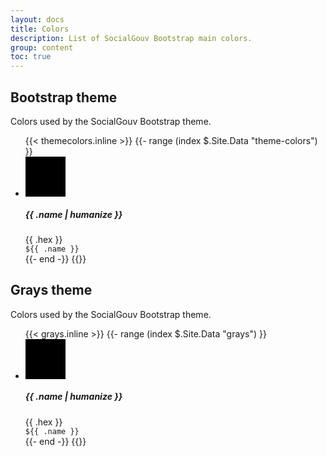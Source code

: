 ```yaml
---
layout: docs
title: Colors
description: List of SocialGouv Bootstrap main colors.
group: content
toc: true
---
```


## Bootstrap theme

Colors used by the SocialGouv Bootstrap theme.

<ul class="list-unstyled row">
  {{< themecolors.inline >}}
  {{- range (index $.Site.Data "theme-colors") }}
  <li class="col-12 col-sm-6 col-xl-4 media my-4">
    <svg class="mr-3" width="64" height="64" xmlns="http://www.w3.org/2000/svg" preserveAspectRatio="xMidYMid slice" focusable="false" role="img" aria-label="Square color {{ .hex }}"><title>Square color {{ .name }}</title><rect fill="{{ .hex }}" width="100%" height="100%"></rect></svg>
    <div class="media-body">
      <h5 class="mt-0 mb-1">{{ .name | humanize }}</h5>
      {{ .hex }}<br/>
      <code>${{ .name }}</code>
    </div> 
  </li>{{- end -}}
  {{</ themecolors.inline >}}
</ul>

## Grays theme

Colors used by the SocialGouv Bootstrap theme.

<ul class="list-unstyled row">
  {{< grays.inline >}}
  {{- range (index $.Site.Data "grays") }}
  <li class="col-12 col-sm-6 col-xl-4 media my-4">
    <svg class="mr-3" width="64" height="64" xmlns="http://www.w3.org/2000/svg" preserveAspectRatio="xMidYMid slice" focusable="false" role="img" aria-label="Square color {{ .hex }}"><title>Square color {{ .name }}</title><rect fill="{{ .hex }}" width="100%" height="100%"></rect></svg>
    <div class="media-body">
      <h5 class="mt-0 mb-1">{{ .name | humanize }}</h5>
      {{ .hex }}<br/>
      <code>${{ .name }}</code>
    </div> 
  </li>{{- end -}}
  {{</ grays.inline >}}
</ul>
